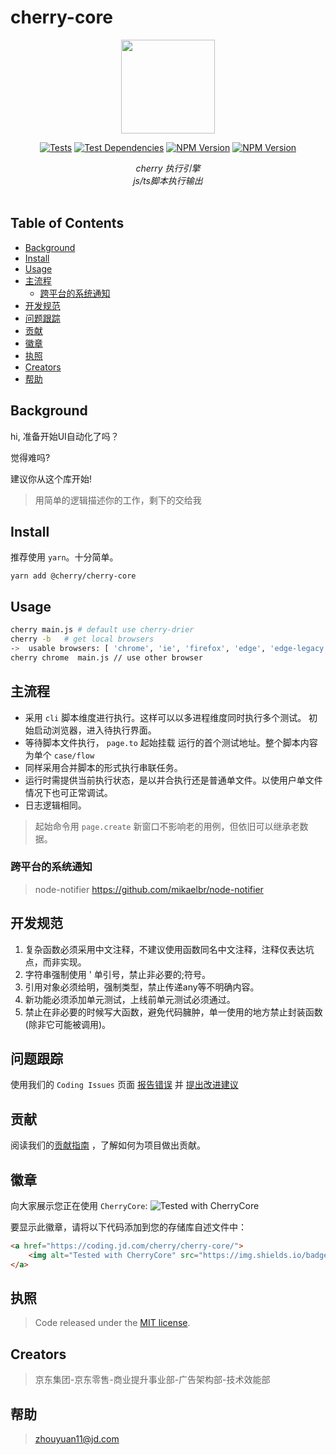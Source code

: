 # cherry-core


<div align=center><img width="150" height="150" src="https://raw.githubusercontent.com/rr13k/cherry/master/strawberry.ico"/></div>

<p align="center">
<a href="https://coding.jd.com/cherry/cherry-core/"><img alt="Tests" src="https://badgen.net/badge/cherry/core/pink?icon=github"></a>
<a href="https://coding.jd.com/cherry/cherry-core/"><img alt="Test Dependencies" src="https://badgen.net/badge/webUi/auto/red?icon=github" /></a>
<a href="https://coding.jd.com/cherry/cherry-core/"><img alt="NPM Version" src="https://badgen.net/github/status/micromatch/micromatch/4.0.1" style="max-width:100%;"></a>
<a href="https://coding.jd.com/cherry/cherry-core/"><img alt="NPM Version" src="https://badgen.net/badge/license/MIT/blue" style="max-width:100%;"></a>
</p>

<div align=center>
    <i>cherry 执行引擎
    </br>js/ts脚本执行输出</i>
</div>
<br/>

## Table of Contents

- [Background](#background)
- [Install](#install)
- [Usage](#usage)
- [主流程](#主流程)
    - [跨平台的系统通知](#跨平台的系统通知)
- [开发规范](#开发规范)
- [问题跟踪](#问题跟踪)
- [贡献](#贡献)
- [徽章](#徽章)
- [执照](#执照)
- [Creators](#Creators)
- [帮助](#帮助)


## Background
  hi, 准备开始UI自动化了吗？

  觉得难吗?

  建议你从这个库开始!
> 用简单的逻辑描述你的工作，剩下的交给我


  
## Install

推荐使用  `yarn`。十分简单。
```shell
yarn add @cherry/cherry-core
```

## Usage

```sh
cherry main.js # default use cherry-drier
cherry -b   # get local browsers
->  usable browsers: [ 'chrome', 'ie', 'firefox', 'edge', 'edge-legacy' ]
cherry chrome  main.js // use other browser
```

## 主流程

- 采用 `cli` 脚本维度进行执行。这样可以以多进程维度同时执行多个测试。
初始启动浏览器，进入待执行界面。
- 等待脚本文件执行， `page.to` 起始挂载 运行的首个测试地址。整个脚本内容为单个 `case/flow`
- 同样采用合并脚本的形式执行串联任务。
- 运行时需提供当前执行状态，是以并合执行还是普通单文件。以使用户单文件情况下也可正常调试。
- 日志逻辑相同。


> 起始命令用 `page.create` 新窗口不影响老的用例，但依旧可以继承老数据。 

### 跨平台的系统通知
> node-notifier  https://github.com/mikaelbr/node-notifier

## 开发规范

1. 复杂函数必须采用中文注释，不建议使用函数同名中文注释，注释仅表达坑点，而非实现。
2. 字符串强制使用 ' 单引号，禁止非必要的;符号。
3. 引用对象必须给明，强制类型，禁止传递any等不明确内容。
4. 新功能必须添加单元测试，上线前单元测试必须通过。
5. 禁止在非必要的时候写大函数，避免代码臃肿，单一使用的地方禁止封装函数(除非它可能被调用)。

## 问题跟踪

使用我们的 `Coding Issues` 页面 [报告错误](https://coding.jd.com/cherry/cherry-core/issues/new) 并 [提出改进建议](https://coding.jd.com/cherry/cherry-core/issues/new)

## 贡献

阅读我们的[贡献指南](https://coding.jd.com/cherry/cherry-core/blob/master/CONTRIBUTING.md) ，了解如何为项目做出贡献。

## 徽章

向大家展示您正在使用 `CherryCore`: ![Tested with CherryCore](https://img.shields.io/badge/tested%20with-CherryCore-2fa4cf.svg)

要显示此徽章，请将以下代码添加到您的存储库自述文件中：

```html
<a href="https://coding.jd.com/cherry/cherry-core/">
    <img alt="Tested with CherryCore" src="https://img.shields.io/badge/tested%20with-CherryCore-2fa4cf.svg">
</a>
```

## 执照

>Code released under the [MIT license](LICENSE).

## Creators

> 京东集团-京东零售-商业提升事业部-广告架构部-技术效能部

## 帮助

> zhouyuan11@jd.com
